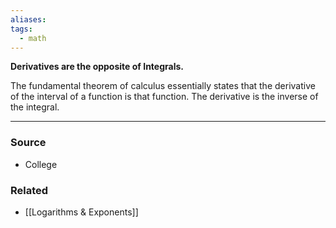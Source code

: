 ```yaml
---
aliases: 
tags:
  - math
---
```

**Derivatives are the opposite of Integrals.**

The fundamental theorem of calculus essentially states that the derivative of the interval of a function is that function. The derivative is the inverse of the integral. 

---

### Source
- College

### Related
- [[Logarithms & Exponents]]
